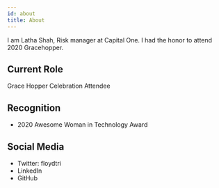 ```yaml
---
id: about
title: About
---
```


I am Latha Shah, Risk manager at Capital One. I had the honor to attend 2020 Gracehopper. 

## Current Role

Grace Hopper Celebration Attendee

## Recognition

- 2020 Awesome Woman in Technology Award

## Social Media

- Twitter: floydtri
- LinkedIn
- GitHub
